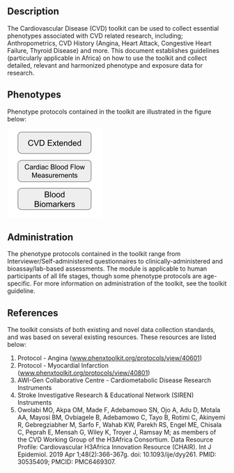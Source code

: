 ## Description

The Cardiovascular Disease (CVD) toolkit can be used to collect essential phenotypes associated with CVD related research, including; Anthropometrics, CVD History (Angina, Heart Attack, Congestive Heart Failure, Thyroid Disease) and more.  This document establishes guidelines (particularly applicable in Africa) on how to use the toolkit and collect detailed, relevant and harmonized phenotype and exposure data for research. 

## Phenotypes

Phenotype protocols contained in the toolkit are illustrated in the figure below:

![phen](cvd_phenotypes.png)

## Administration

The phenotype protocols contained in the toolkit range from Interviewer/Self-administered questionnaires to clinically-administered and bioassay/lab-based assessments. The module is applicable to human participants of all life stages, though some phenotype protocols are age-specific. For more information on administration of the toolkit, see the toolkit guideline.

## References

The toolkit consists of both existing and novel data collection standards, and was based on several existing resources. These resources are listed below:

1. Protocol - Angina (www.phenxtoolkit.org/protocols/view/40601)
2. Protocol - Myocardial Infarction (www.phenxtoolkit.org/protocols/view/40801)
3. AWI-Gen Collaborative Centre - Cardiometabolic Disease Research Instruments
4. Stroke Investigative Research & Educational Network (SIREN) Instruments
5. Owolabi MO, Akpa OM, Made F, Adebamowo SN, Ojo A, Adu D, Motala AA, Mayosi BM, Ovbiagele B, Adebamowo C, Tayo B, Rotimi C, Akinyemi R, Gebregziabher M, Sarfo F, Wahab KW, Parekh RS, Engel ME, Chisala C, Peprah E, Mensah G, Wiley K, Troyer J, Ramsay M; as members of the CVD Working Group of the H3Africa Consortium. Data Resource Profile: Cardiovascular H3Africa Innovation Resource (CHAIR). Int J Epidemiol. 2019 Apr 1;48(2):366-367g. doi: 10.1093/ije/dyy261. PMID: 30535409; PMCID: PMC6469307.

